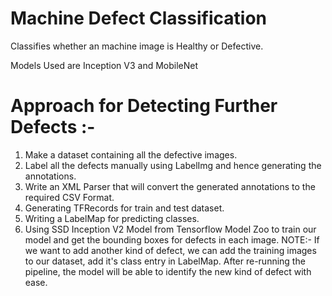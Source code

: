 # Machine Defect Classification
Classifies whether an machine image is Healthy or Defective.

Models Used are Inception V3 and MobileNet 
 # Approach for Detecting Further Defects :-
1. Make a dataset containing all the defective images.
2. Label all the defects manually using LabelImg and hence generating the annotations.
3. Write an XML Parser that will convert the generated annotations to the required CSV Format.
4. Generating TFRecords for train and test dataset.
5. Writing a LabelMap for predicting classes. 
6. Using SSD Inception V2 Model from Tensorflow Model Zoo to train our model and get the bounding boxes for defects in each image.
NOTE:-  If we want to add another kind of defect, we can add the training images to our dataset, add it's class entry in LabelMap. After re-running the pipeline, the model will be able to identify the new kind of defect with ease.
